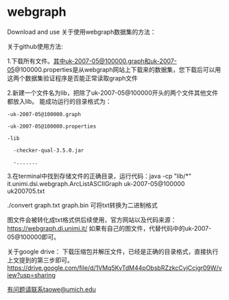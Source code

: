 # webgraph
Download and use
关于使用webgraph数据集的方法：

关于github使用方法:

1.下载所有文件。其中uk-2007-05@100000.graph和uk-2007-05@100000.properties是从webgraph网站上下载来的数据集，您下载后可以用这两个数据集验证程序是否能正常读取graph文件

2.新建一个文件名为lib，把除了uk-2007-05@100000开头的两个文件其他文件都放入lib。
  能成功运行的目录格式为：
  
    -uk-2007-05@100000.graph
    
    -uk-2007-05@100000.properties
    
    -lib
    
      -checker-qual-3.5.0.jar
      
      -.......
      
 3.在terminal中找到存储文件的正确目录，运行代码：java -cp "lib/*" it.unimi.dsi.webgraph.ArcListASCIIGraph uk-2007-05@100000 uk200705.txt
 
./convert graph.txt graph.bin 可将txt转换为二进制格式

  图文件会被转化成txt格式供后续使用，官方网站以及代码来源：https://webgraph.di.unimi.it/
  如果有自己的图文件，代替代码中的uk-2007-05@100000即可。
  
  关于google drive：
  下载压缩包并解压文件，已经是正确的目录格式，直接执行上文提到的第三步即可。
  https://drive.google.com/file/d/1VMq5KvTdM44pObsbRZzkcCvjCcjgr09W/view?usp=sharing

  
  有问题请联系taowe@umich.edu
